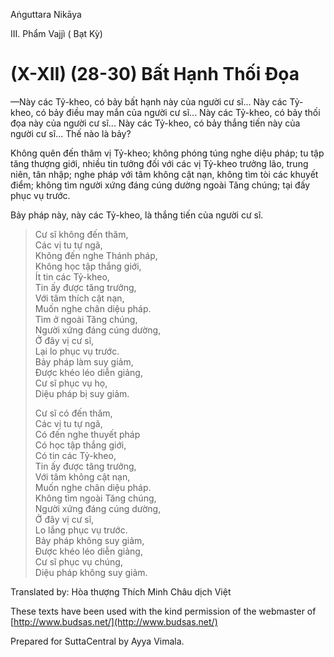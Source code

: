 Aṅguttara Nikāya

III. Phẩm Vajjì ( Bạt Kỳ)

# (X-XII) (28-30) Bất Hạnh Thối Ðọa

—Này các Tỷ-kheo, có bảy bất hạnh này của người cư sĩ... Này các Tỷ-kheo, có bảy điều may mắn của người cư sĩ... Này các Tỷ-kheo, có bảy thối đọa này của người cư sĩ... Này các Tỷ-kheo, có bảy thắng tiến này của người cư sĩ... Thế nào là bảy?

Không quên đến thăm vị Tỷ-kheo; không phóng túng nghe diệu pháp; tu tập tăng thượng giới, nhiều tin tưởng đối với các vị Tỷ-kheo trưởng lão, trung niên, tân nhập; nghe pháp với tâm không cật nạn, không tìm tòi các khuyết điểm; không tìm người xứng đáng cúng dường ngoài Tăng chúng; tại đấy phục vụ trước.

Bảy pháp này, này các Tỷ-kheo, là thắng tiến của người cư sĩ.

> Cư sĩ không đến thăm,  
> Các vị tu tự ngã,  
> Không đến nghe Thánh pháp,  
> Không học tập thắng giới,  
> Ít tin các Tỷ-kheo,  
> Tin ấy được tăng trưởng,  
> Với tâm thích cật nạn,  
> Muốn nghe chân diệu pháp.  
> Tìm ở ngoài Tăng chúng,  
> Người xứng đáng cúng dường,  
> Ở đây vị cư sĩ,  
> Lại lo phục vụ trước.  
> Bảy pháp làm suy giảm,  
> Ðược khéo léo diễn giảng,  
> Cư sĩ phục vụ họ,  
> Diệu pháp bị suy giảm.
> 
> Cư sĩ có đến thăm,  
> Các vị tu tự ngã,  
> Có đến nghe thuyết pháp  
> Có học tập thắng giới,  
> Có tin các Tỷ-kheo,  
> Tin ấy được tăng trưởng,  
> Với tâm không cật nạn,  
> Muốn nghe chân diệu pháp.  
> Không tìm ngoài Tăng chúng,  
> Người xứng đáng cúng dường,  
> Ở đây vị cư sĩ,  
> Lo lắng phục vụ trước.  
> Bảy pháp không suy giảm,  
> Ðược khéo léo diễn giảng,  
> Cư sĩ phục vụ chúng,  
> Diệu pháp không suy giảm.

Translated by: Hòa thượng Thích Minh Châu dịch Việt

These texts have been used with the kind permission of the webmaster of [http://www.budsas.net/](http://www.budsas.net/)

Prepared for SuttaCentral by Ayya Vimala.